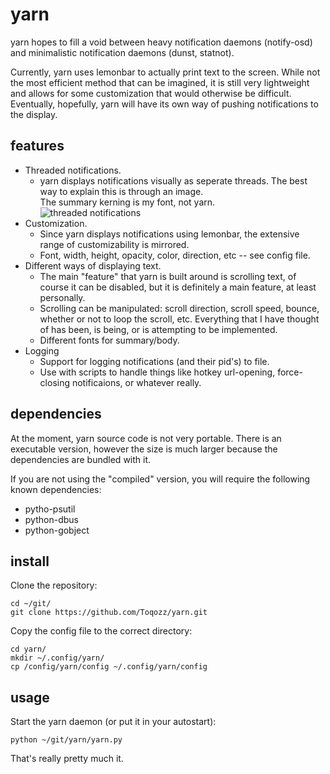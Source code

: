 # yarn

yarn hopes to fill a void between heavy notification daemons (notify-osd)
 and minimalistic notification daemons (dunst, statnot).

Currently, yarn uses lemonbar to actually print text to the screen.
While not the most efficient method that can be imagined,
it is still very lightweight and allows for some customization that would otherwise be difficult.  
Eventually, hopefully, yarn will have its own way of pushing notifications to the display.

## features

* Threaded notifications.
    * yarn displays notifications visually as seperate threads.
      The best way to explain this is through an image.  
      The summary kerning is my font, not yarn.  
      ![threaded notifications](http://i.imgur.com/I8lvv01.png)
* Customization.
    * Since yarn displays notifications using lemonbar, the extensive range of customizability is mirrored. 
    * Font, width, height, opacity, color, direction, etc -- see config file.
* Different ways of displaying text.
    * The main "feature" that yarn is built around is scrolling text,
      of course it can be disabled, but it is definitely a main feature, at least personally.
    * Scrolling can be manipulated:
      scroll direction, scroll speed, bounce, whether or not to loop the scroll, etc.
      Everything that I have thought of has been, is being, or is attempting to be implemented.
    * Different fonts for summary/body.
* Logging
    * Support for logging notifications (and their pid's) to file.
    * Use with scripts to handle things like hotkey url-opening, force-closing notificaions, or whatever really.


## dependencies

At the moment, yarn source code is not very portable.
There is an executable version, however the size is much larger because the dependencies are bundled with it.

If you are not using the "compiled" version, you will require the following known dependencies:
* pytho-psutil 
* python-dbus 
* python-gobject 

## install

Clone the repository:

    cd ~/git/
    git clone https://github.com/Toqozz/yarn.git
    
Copy the config file to the correct directory:

    cd yarn/
    mkdir ~/.config/yarn/
    cp /config/yarn/config ~/.config/yarn/config
    
## usage

Start the yarn daemon (or put it in your autostart):

    python ~/git/yarn/yarn.py 

That's really pretty much it.